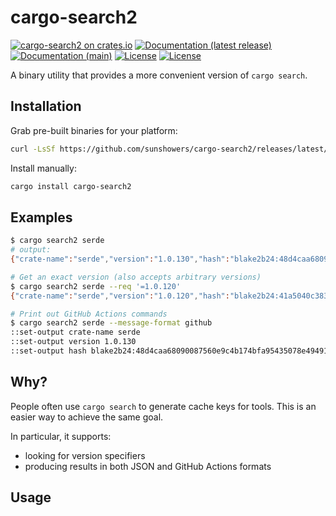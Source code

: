 # cargo-search2

[![cargo-search2 on crates.io](https://img.shields.io/crates/v/cargo-search2)](https://crates.io/crates/cargo-search2) [![Documentation (latest release)](https://docs.rs/cargo-search2/badge.svg)](https://docs.rs/cargo-search2/) [![Documentation (main)](https://img.shields.io/badge/docs-main-brightgreen)](https://sunshowers.github.io/cargo-search2/rustdoc/cargo_search2/) [![License](https://img.shields.io/badge/license-Apache-green.svg)](LICENSE-APACHE) [![License](https://img.shields.io/badge/license-MIT-green.svg)](LICENSE-MIT)

A binary utility that provides a more convenient version of `cargo search`.

## Installation

Grab pre-built binaries for your platform:

```sh
curl -LsSf https://github.com/sunshowers/cargo-search2/releases/latest/download/cargo-search2-{platform}.zip | tar xzf - -C ~/.cargo/bin
```

Install manually:

```sh
cargo install cargo-search2
```

## Examples

```sh
$ cargo search2 serde
# output:
{"crate-name":"serde","version":"1.0.130","hash":"blake2b24:48d4caa68090087560e9c4b174bfa95435078e4949195eb1"}

# Get an exact version (also accepts arbitrary versions)
$ cargo search2 serde --req '=1.0.120'
{"crate-name":"serde","version":"1.0.120","hash":"blake2b24:41a5040c3830edc7e758bf828a93fa6a305509cf7bc9017a"}

# Print out GitHub Actions commands
$ cargo search2 serde --message-format github
::set-output crate-name serde
::set-output version 1.0.130
::set-output hash blake2b24:48d4caa68090087560e9c4b174bfa95435078e4949195eb1
```

## Why?

People often use `cargo search` to generate cache keys for tools. This is an easier way to achieve the same goal.

In particular, it supports:
* looking for version specifiers
* producing results in both JSON and GitHub Actions formats

## Usage
